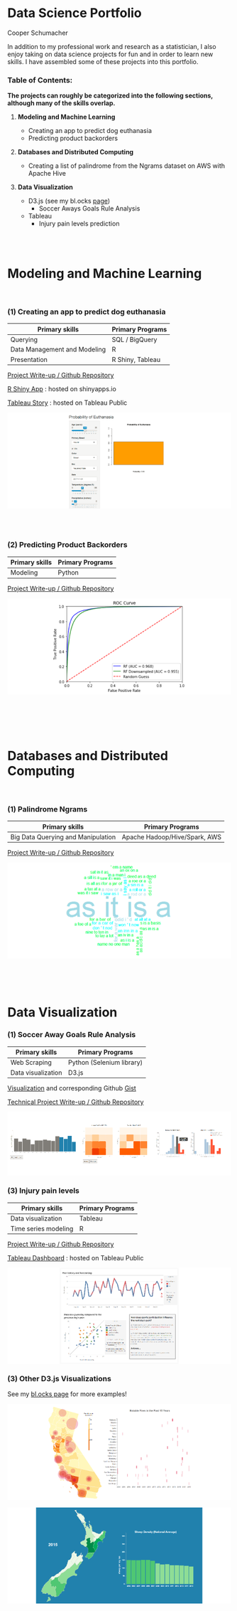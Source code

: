 Data Science Portfolio
================
Cooper Schumacher

In addition to my professional work and research as a statistician, I also enjoy taking on data science projects for fun and in order to learn new skills. I have assembled some of these projects into this portfolio.

### Table of Contents:

**The projects can roughly be categorized into the following sections, although many of the skills overlap.**

1.  **Modeling and Machine Learning**
    -   Creating an app to predict dog euthanasia
    -   Predicting product backorders

2.  **Databases and Distributed Computing**
    -   Creating a list of palindrome from the Ngrams dataset on AWS with Apache Hive

3.  **Data Visualization**
    -   D3.js (see my bl.ocks [page](https://bl.ocks.org/coop16))
        -   Soccer Aways Goals Rule Analysis
    -   Tableau
        -   Injury pain levels prediction

<br>

<br>

Modeling and Machine Learning
=============================

<br>

### (1) Creating an app to predict dog euthanasia

| **Primary skills**           | **Primary Programs** |
|------------------------------|----------------------|
| Querying                     | SQL / BigQuery       |
| Data Management and Modeling | R                    |
| Presentation                 | R Shiny, Tableau     |

[Project Write-up / Github Repository](https://github.com/coop16/Dog-Euthanasia-Prediction)

[R Shiny App](https://cooperschumacher.shinyapps.io/DogPrediction/) : hosted on shinyapps.io

[Tableau Story](https://public.tableau.com/profile/cooper.schumacher#!/vizhome/AnimalShelterDogEuthanizationDescriptives/Story1) : hosted on Tableau Public

<img src="DataSciencePortfolio_files/figure-markdown_github/unnamed-chunk-1-1.png" style="display: block; margin: auto;" />

<br> <br>

### (2) Predicting Product Backorders

| **Primary skills** | **Primary Programs** |
|--------------------|----------------------|
| Modeling           | Python               |

[Project Write-up / Github Repository](https://github.com/coop16/Backorder-Prediction)

<img src="DataSciencePortfolio_files/figure-markdown_github/unnamed-chunk-2-1.png" style="display: block; margin: auto;" />

<br> <br> <br> <br>

Databases and Distributed Computing
===================================

<br>

### (1) Palindrome Ngrams

| **Primary skills**                 | **Primary Programs**          |
|------------------------------------|-------------------------------|
| Big Data Querying and Manipulation | Apache Hadoop/Hive/Spark, AWS |

[Project Write-up / Github Repository](https://github.com/coop16/Palindrome-Generator)

<img src="DataSciencePortfolio_files/figure-markdown_github/unnamed-chunk-3-1.png" style="display: block; margin: auto;" />

<br> <br> <br>

Data Visualization
==================

### (1) Soccer Away Goals Rule Analysis

| Primary skills     | Primary Programs          |
|--------------------|---------------------------|
| Web Scraping       | Python (Selenium library) |
| Data visualization | D3.js                     |

[Visualization](http://bl.ocks.org/coop16/651c862765c96222cc7a7766810bb780) and corresponding Github [Gist](https://gist.github.com/coop16/651c862765c96222cc7a7766810bb780)

[Technical Project Write-up / Github Repository](https://github.com/coop16/Soccer-Away-Goals-Rule-Analysis)

<img src="DataSciencePortfolio_files/figure-markdown_github/unnamed-chunk-4-1.png" style="display: block; margin: auto;" />

### (3) Injury pain levels

| Primary skills       | Primary Programs |
|----------------------|------------------|
| Data visualization   | Tableau          |
| Time series modeling | R                |

[Project Write-up / Github Repository](https://github.com/coop16/Injury-Pain-Prediction)

[Tableau Dashboard](https://public.tableau.com/views/InjuryPrediction/Dashboard1?:embed=y&:display_count=yes) : hosted on Tableau Public

<img src="DataSciencePortfolio_files/figure-markdown_github/unnamed-chunk-5-1.png" style="display: block; margin: auto;" />

### (3) Other D3.js Visualizations
See my [bl.ocks page](https://bl.ocks.org/coop16) for more examples!

<img src="DataSciencePortfolio_files/figure-markdown_github/unnamed-chunk-6-1.png" style="display: block; margin: auto;" />

<br>

<img src="DataSciencePortfolio_files/figure-markdown_github/unnamed-chunk-7-1.png" style="display: block; margin: auto;" />
